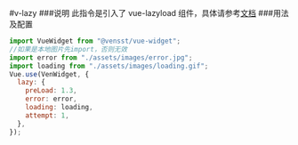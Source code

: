 #v-lazy ###说明
此指令是引入了 vue-lazyload 组件，具体请参考[文档](https://github.com/hilongjw/vue-lazyload) ###用法及配置

```javascript
import VueWidget from "@vensst/vue-widget";
//如果是本地图片先import，否则无效
import error from "./assets/images/error.jpg";
import loading from "./assets/images/loading.gif";
Vue.use(VenWidget, {
  lazy: {
    preLoad: 1.3,
    error: error,
    loading: loading,
    attempt: 1,
  },
});
```
